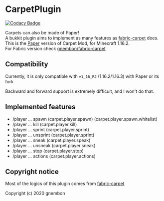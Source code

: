 # CarpetPlugin

[![Codacy Badge](https://api.codacy.com/project/badge/Grade/32e8b01100ad420b92f0fb704fd02eba)](https://app.codacy.com/gh/ishlandbukkit/CarpetPlugin?utm_source=github.com&utm_medium=referral&utm_content=ishlandbukkit/CarpetPlugin&utm_campaign=Badge_Grade_Settings)

Carpets can also be made of Paper!  
A bukkit plugin aims to implement as many features as [fabric-carpet](https://github.com/gnembon/fabric-carpet) does.  
This is the [Paper](http://papermc.io/) version of Carpet Mod, for Minecraft 1.16.2.  
For Fabric version check [gnembon/fabric-carpet](https://github.com/gnembon/fabric-carpet)  

## Compatibility
Currently, it is only compatible with `v1_16_R2` (1.16.2/1.16.3) with Paper or its fork

Backward and forward support is extremely difficult, and I won't do that.

## Implemented features
- /player ... spawn (carpet.player.spawn) (carpet.player.spawn.whitelist)
- /player ... kill (carpet.player.kill)
- /player ... sprint (carpet.player.sprint)
- /player ... unsprint (carpet.player.sprint)
- /player ... sneak (carpet.player.speak)
- /player ... unsneak (carpet.player.sneak)
- /player ... stop (carpet.player.stop)
- /player ... actions (carpet.player.actions)

## Copyright notice
Most of the logics of this plugin comes from [fabric-carpet](https://github.com/gnembon/fabric-carpet)

Copyright (c) 2020 gnembon

